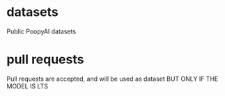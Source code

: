 # datasets
Public PoopyAI datasets

# pull requests
Pull requests are accepted, and will be used as dataset BUT ONLY IF THE MODEL IS LTS

